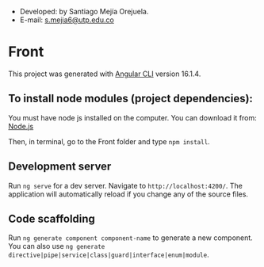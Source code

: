* Developed: by Santiago Mejía Orejuela.
* E-mail: s.mejia6@utp.edu.co

# Front

This project was generated with [Angular CLI](https://github.com/angular/angular-cli) version 16.1.4.

## To install node modules (project dependencies):

You must have node js installed on the computer. You can download it from: [Node.js](https://nodejs.org/en)

Then, in terminal, go to the Front folder and type `npm install`.

## Development server

Run `ng serve` for a dev server. Navigate to `http://localhost:4200/`. The application will automatically reload if you change any of the source files.

## Code scaffolding

Run `ng generate component component-name` to generate a new component. You can also use `ng generate directive|pipe|service|class|guard|interface|enum|module`.

